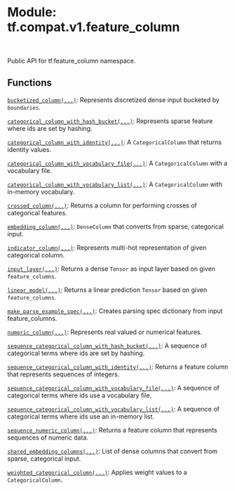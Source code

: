 <div itemscope itemtype="http://developers.google.com/ReferenceObject">
<meta itemprop="name" content="tf.compat.v1.feature_column" />
<meta itemprop="path" content="Stable" />
</div>

# Module: tf.compat.v1.feature_column


<table class="tfo-notebook-buttons tfo-api" align="left">
</table>



Public API for tf.feature_column namespace.



## Functions

[`bucketized_column(...)`](../../../tf/feature_column/bucketized_column.md): Represents discretized dense input bucketed by `boundaries`.

[`categorical_column_with_hash_bucket(...)`](../../../tf/feature_column/categorical_column_with_hash_bucket.md): Represents sparse feature where ids are set by hashing.

[`categorical_column_with_identity(...)`](../../../tf/feature_column/categorical_column_with_identity.md): A `CategoricalColumn` that returns identity values.

[`categorical_column_with_vocabulary_file(...)`](../../../tf/compat/v1/feature_column/categorical_column_with_vocabulary_file.md): A `CategoricalColumn` with a vocabulary file.

[`categorical_column_with_vocabulary_list(...)`](../../../tf/feature_column/categorical_column_with_vocabulary_list.md): A `CategoricalColumn` with in-memory vocabulary.

[`crossed_column(...)`](../../../tf/feature_column/crossed_column.md): Returns a column for performing crosses of categorical features.

[`embedding_column(...)`](../../../tf/feature_column/embedding_column.md): `DenseColumn` that converts from sparse, categorical input.

[`indicator_column(...)`](../../../tf/feature_column/indicator_column.md): Represents multi-hot representation of given categorical column.

[`input_layer(...)`](../../../tf/compat/v1/feature_column/input_layer.md): Returns a dense `Tensor` as input layer based on given `feature_columns`.

[`linear_model(...)`](../../../tf/compat/v1/feature_column/linear_model.md): Returns a linear prediction `Tensor` based on given `feature_columns`.

[`make_parse_example_spec(...)`](../../../tf/compat/v1/feature_column/make_parse_example_spec.md): Creates parsing spec dictionary from input feature_columns.

[`numeric_column(...)`](../../../tf/feature_column/numeric_column.md): Represents real valued or numerical features.

[`sequence_categorical_column_with_hash_bucket(...)`](../../../tf/feature_column/sequence_categorical_column_with_hash_bucket.md): A sequence of categorical terms where ids are set by hashing.

[`sequence_categorical_column_with_identity(...)`](../../../tf/feature_column/sequence_categorical_column_with_identity.md): Returns a feature column that represents sequences of integers.

[`sequence_categorical_column_with_vocabulary_file(...)`](../../../tf/feature_column/sequence_categorical_column_with_vocabulary_file.md): A sequence of categorical terms where ids use a vocabulary file.

[`sequence_categorical_column_with_vocabulary_list(...)`](../../../tf/feature_column/sequence_categorical_column_with_vocabulary_list.md): A sequence of categorical terms where ids use an in-memory list.

[`sequence_numeric_column(...)`](../../../tf/feature_column/sequence_numeric_column.md): Returns a feature column that represents sequences of numeric data.

[`shared_embedding_columns(...)`](../../../tf/compat/v1/feature_column/shared_embedding_columns.md): List of dense columns that convert from sparse, categorical input.

[`weighted_categorical_column(...)`](../../../tf/feature_column/weighted_categorical_column.md): Applies weight values to a `CategoricalColumn`.



